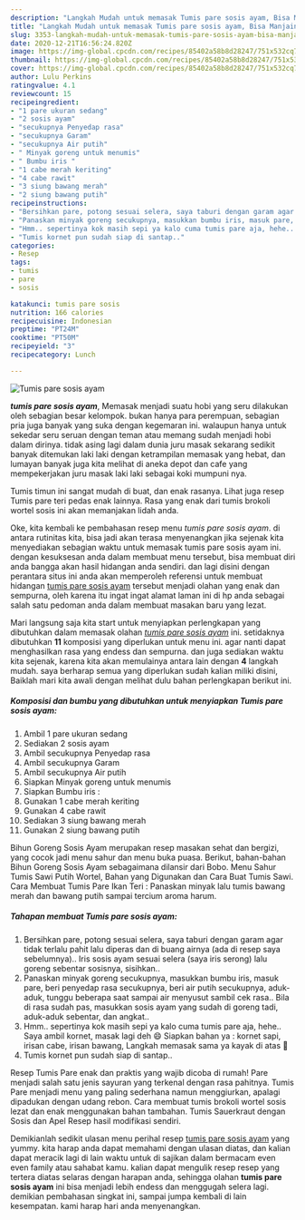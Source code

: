 ```yaml
---
description: "Langkah Mudah untuk memasak Tumis pare sosis ayam, Bisa Manjain Lidah"
title: "Langkah Mudah untuk memasak Tumis pare sosis ayam, Bisa Manjain Lidah"
slug: 3353-langkah-mudah-untuk-memasak-tumis-pare-sosis-ayam-bisa-manjain-lidah
date: 2020-12-21T16:56:24.820Z
image: https://img-global.cpcdn.com/recipes/85402a58b8d28247/751x532cq70/tumis-pare-sosis-ayam-foto-resep-utama.jpg
thumbnail: https://img-global.cpcdn.com/recipes/85402a58b8d28247/751x532cq70/tumis-pare-sosis-ayam-foto-resep-utama.jpg
cover: https://img-global.cpcdn.com/recipes/85402a58b8d28247/751x532cq70/tumis-pare-sosis-ayam-foto-resep-utama.jpg
author: Lulu Perkins
ratingvalue: 4.1
reviewcount: 15
recipeingredient:
- "1 pare ukuran sedang"
- "2 sosis ayam"
- "secukupnya Penyedap rasa"
- "secukupnya Garam"
- "secukupnya Air putih"
- " Minyak goreng untuk menumis"
- " Bumbu iris "
- "1 cabe merah keriting"
- "4 cabe rawit"
- "3 siung bawang merah"
- "2 siung bawang putih"
recipeinstructions:
- "Bersihkan pare, potong sesuai selera, saya taburi dengan garam agar tidak terlalu pahit lalu diperas dan di buang airnya (ada di resep saya sebelumnya).. Iris sosis ayam sesuai selera (saya iris serong) lalu goreng sebentar sosisnya, sisihkan.."
- "Panaskan minyak goreng secukupnya, masukkan bumbu iris, masuk pare, beri penyedap rasa secukupnya, beri air putih secukupnya, aduk-aduk, tunggu beberapa saat sampai air menyusut sambil cek rasa.. Bila di rasa sudah pas, masukkan sosis ayam yang sudah di goreng tadi, aduk-aduk sebentar, dan angkat.."
- "Hmm.. sepertinya kok masih sepi ya kalo cuma tumis pare aja, hehe.. Saya ambil kornet, masak lagi deh 😄 Siapkan bahan ya : kornet sapi, irisan cabe, irisan bawang, Langkah memasak sama ya kayak di atas 🤭"
- "Tumis kornet pun sudah siap di santap.."
categories:
- Resep
tags:
- tumis
- pare
- sosis

katakunci: tumis pare sosis 
nutrition: 166 calories
recipecuisine: Indonesian
preptime: "PT24M"
cooktime: "PT50M"
recipeyield: "3"
recipecategory: Lunch

---
```



![Tumis pare sosis ayam](https://img-global.cpcdn.com/recipes/85402a58b8d28247/751x532cq70/tumis-pare-sosis-ayam-foto-resep-utama.jpg)

<b><i>tumis pare sosis ayam</i></b>, Memasak menjadi suatu hobi yang seru dilakukan oleh sebagian besar kelompok. bukan hanya para perempuan, sebagian pria juga banyak yang suka dengan kegemaran ini. walaupun hanya untuk sekedar seru seruan dengan teman atau memang sudah menjadi hobi dalam dirinya. tidak asing lagi dalam dunia juru masak sekarang sedikit banyak ditemukan laki laki dengan ketrampilan memasak yang hebat, dan lumayan banyak juga kita melihat di aneka depot dan cafe yang mempekerjakan juru masak laki laki sebagai koki mumpuni nya.

Tumis timun ini sangat mudah di buat, dan enak rasanya. Lihat juga resep Tumis pare teri pedas enak lainnya. Rasa yang enak dari tumis brokoli wortel sosis ini akan memanjakan lidah anda.

Oke, kita kembali ke pembahasan resep menu <i>tumis pare sosis ayam</i>. di antara rutinitas kita, bisa jadi akan terasa menyenangkan jika sejenak kita menyediakan sebagian waktu untuk memasak tumis pare sosis ayam ini. dengan kesuksesan anda dalam membuat menu tersebut, bisa membuat diri anda bangga akan hasil hidangan anda sendiri. dan lagi disini dengan perantara situs ini anda akan memperoleh referensi untuk membuat hidangan <u>tumis pare sosis ayam</u> tersebut menjadi olahan yang enak dan sempurna, oleh karena itu ingat ingat alamat laman ini di hp anda sebagai salah satu pedoman anda dalam membuat masakan baru yang lezat.


Mari langsung saja kita start untuk menyiapkan perlengkapan yang dibutuhkan dalam memasak olahan <u><i>tumis pare sosis ayam</i></u> ini. setidaknya dibutuhkan <b>11</b> komposisi yang diperlukan untuk menu ini. agar nanti dapat menghasilkan rasa yang endess dan sempurna. dan juga sediakan waktu kita sejenak, karena kita akan memulainya antara lain dengan <b>4</b> langkah mudah. saya berharap semua yang diperlukan sudah kalian miliki disini, Baiklah mari kita awali dengan melihat dulu bahan perlengkapan berikut ini.

<!--inarticleads1-->

##### Komposisi dan bumbu yang dibutuhkan untuk menyiapkan Tumis pare sosis ayam:

1. Ambil 1 pare ukuran sedang
1. Sediakan 2 sosis ayam
1. Ambil secukupnya Penyedap rasa
1. Ambil secukupnya Garam
1. Ambil secukupnya Air putih
1. Siapkan  Minyak goreng untuk menumis
1. Siapkan  Bumbu iris :
1. Gunakan 1 cabe merah keriting
1. Gunakan 4 cabe rawit
1. Sediakan 3 siung bawang merah
1. Gunakan 2 siung bawang putih


Bihun Goreng Sosis Ayam merupakan resep masakan sehat dan bergizi, yang cocok jadi menu sahur dan menu buka puasa. Berikut, bahan-bahan Bihun Goreng Sosis Ayam sebagaimana dilansir dari Bobo. Menu Sahur Tumis Sawi Putih Wortel, Bahan yang Digunakan dan Cara Buat Tumis Sawi. Cara Membuat Tumis Pare Ikan Teri : Panaskan minyak lalu tumis bawang merah dan bawang putih sampai tercium aroma harum. 

<!--inarticleads2-->

##### Tahapan membuat Tumis pare sosis ayam:

1. Bersihkan pare, potong sesuai selera, saya taburi dengan garam agar tidak terlalu pahit lalu diperas dan di buang airnya (ada di resep saya sebelumnya).. Iris sosis ayam sesuai selera (saya iris serong) lalu goreng sebentar sosisnya, sisihkan..
1. Panaskan minyak goreng secukupnya, masukkan bumbu iris, masuk pare, beri penyedap rasa secukupnya, beri air putih secukupnya, aduk-aduk, tunggu beberapa saat sampai air menyusut sambil cek rasa.. Bila di rasa sudah pas, masukkan sosis ayam yang sudah di goreng tadi, aduk-aduk sebentar, dan angkat..
1. Hmm.. sepertinya kok masih sepi ya kalo cuma tumis pare aja, hehe.. Saya ambil kornet, masak lagi deh 😄 Siapkan bahan ya : kornet sapi, irisan cabe, irisan bawang, Langkah memasak sama ya kayak di atas 🤭
1. Tumis kornet pun sudah siap di santap..


Resep Tumis Pare enak dan praktis yang wajib dicoba di rumah! Pare menjadi salah satu jenis sayuran yang terkenal dengan rasa pahitnya. Tumis Pare menjadi menu yang paling sederhana namun menggiurkan, apalagi dipadukan dengan udang rebon. Cara membuat tumis brokoli wortel sosis lezat dan enak menggunakan bahan tambahan. Tumis Sauerkraut dengan Sosis dan Apel Resep hasil modifikasi sendiri. 

Demikianlah sedikit ulasan menu perihal resep <u>tumis pare sosis ayam</u> yang yummy. kita harap anda dapat memahami dengan ulasan diatas, dan kalian dapat meracik lagi di lain waktu untuk di sajikan dalam bermacam even even family atau sahabat kamu. kalian dapat mengulik resep resep yang tertera diatas selaras dengan harapan anda, sehingga olahan <b>tumis pare sosis ayam</b> ini bisa menjadi lebih endess dan menggugah selera lagi. demikian pembahasan singkat ini, sampai jumpa kembali di lain kesempatan. kami harap hari anda menyenangkan.

